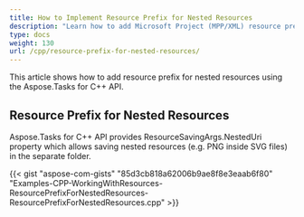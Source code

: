 ```yaml
---
title: How to Implement Resource Prefix for Nested Resources
description: "Learn how to add Microsoft Project (MPP/XML) resource prefixes in a case of nested resources using Aspose.Tasks for C++."
type: docs
weight: 130
url: /cpp/resource-prefix-for-nested-resources/
---
```


This article shows how to add resource prefix for nested resources using the Aspose.Tasks for C++ API.

## **Resource Prefix for Nested Resources**
Aspose.Tasks for C++ API provides ResourceSavingArgs.NestedUri property which allows saving nested resources (e.g. PNG inside SVG files) in the separate folder.

{{< gist "aspose-com-gists" "85d3cb818a62006b9ae8f8e3eaab6f80" "Examples-CPP-WorkingWithResources-ResourcePrefixForNestedResources-ResourcePrefixForNestedResources.cpp" >}}
